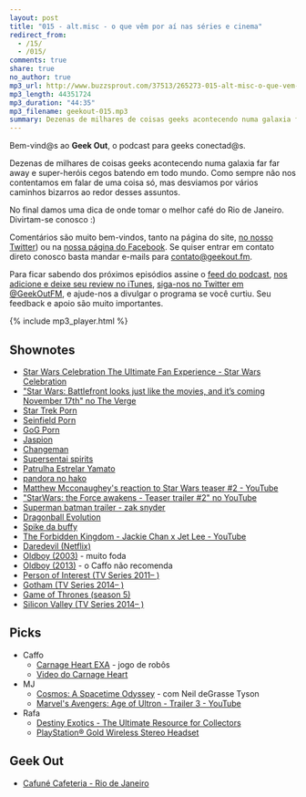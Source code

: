 ```yaml
---
layout: post
title: "015 - alt.misc - o que vêm por aí nas séries e cinema"
redirect_from:
  - /15/
  - /015/
comments: true
share: true
no_author: true
mp3_url: http://www.buzzsprout.com/37513/265273-015-alt-misc-o-que-vem-por-ai-nas-series-e-cinema.mp3
mp3_length: 44351724
mp3_duration: "44:35"
mp3_filename: geekout-015.mp3
summary: Dezenas de milhares de coisas geeks acontecendo numa galaxia far far away e super-heróis cegos batendo em todo mundo. Como sempre não nos contentamos em falar de uma coisa só, mas desviamos por vários caminhos bizarros ao redor desses assuntos. No final damos uma dica de onde tomar o melhor café do Rio de Janeiro. Divirtam-se conosco :)
---
```


Bem-vind@s ao **Geek Out**, o podcast para geeks conectad@s.

Dezenas de milhares de coisas geeks acontecendo numa galaxia far far away e super-heróis cegos batendo em todo mundo. Como sempre não nos contentamos em falar de uma coisa só, mas desviamos por vários caminhos bizarros ao redor desses assuntos.

No final damos uma dica de onde tomar o melhor café do Rio de Janeiro. Divirtam-se conosco :)

Comentários são muito bem-vindos, tanto na página do site, [no nosso Twitter](https://twitter.com/geekoutfm)) ou na [nossa página do Facebook](https://www.facebook.com/geekoutfm). Se quiser entrar em contato direto conosco basta mandar e-mails para [contato@geekout.fm](mailto:contato@geekout.fm).

Para ficar sabendo dos próximos episódios assine o [feed do podcast](/feed.xml), [nos adicione e deixe seu review no iTunes](https://itunes.apple.com/br/podcast/geek-out/id956387481), [siga-nos no Twitter em @GeekOutFM](https://twitter.com/GeekoutFM), e ajude-nos a divulgar o programa se você curtiu. Seu feedback e apoio são muito importantes.

{% include mp3_player.html %}

## Shownotes
* [Star Wars Celebration The Ultimate Fan Experience - Star Wars Celebration](http://www.starwarscelebration.com/)
* ["Star Wars: Battlefront looks just like the movies, and it’s coming November 17th" no The Verge](http://www.theverge.com/2015/4/17/8439267/star-wars-battlefront-release-date-2015)
* [Star Trek Porn](https://www.youtube.com/watch?v=14IY-PreyW0)
* [Seinfield Porn](https://www.youtube.com/watch?v=_MyZg7E27cw)
* [GoG Porn](http://io9.com/first-exclusive-look-at-the-guardians-of-the-galaxy-por-1691834557)
* [Jaspion](http://pt.wikipedia.org/wiki/Jaspion)
* [Changeman](http://en.wikipedia.org/wiki/Dengeki_Sentai_Changeman)
* [Supersentai spirits](https://www.youtube.com/watch?v=qoKaSBW1rHs)
* [Patrulha Estrelar Yamato](http://pt.wikipedia.org/wiki/Space_Battleship_Yamato)
* [pandora no hako](http://www.dailymotion.com/video/x27obk_pandora-no-hako-changeman-flashman_music)
* [Matthew Mcconaughey's reaction to Star Wars teaser #2 - YouTube](https://www.youtube.com/watch?v=PYHdQUyOunA)
* ["StarWars: the Force awakens - Teaser trailer #2" no YouTube](https://www.youtube.com/watch?v=ngElkyQ6Rhs)
* [Superman batman trailer - zak snyder](https://www.youtube.com/watch?v=IwfUnkBfdZ4)
* [Dragonball Evolution](https://www.youtube.com/watch?v=Yo4t8PeqJ6E)
* [Spike da buffy](http://pt.wikipedia.org/wiki/Spike_%28Buffy_the_Vampire_Slayer%29)
* [The Forbidden Kingdom - Jackie Chan x Jet Lee - YouTube](https://www.youtube.com/watch?v=h_wvv_qOvRs)
* [Daredevil (Netflix)](http://marvel.com/news/group/132/daredevil_netflix?&options%5Boffset%5D=0&totalcount=20)
* [Oldboy (2003)](http://www.imdb.com/title/tt0364569/) - muito foda
* [Oldboy (2013)](http://www.imdb.com/title/tt1321511/) - o Caffo não recomenda
* [Person of Interest (TV Series 2011– )](http://www.imdb.com/title/tt1839578/)
* [Gotham (TV Series 2014– )](http://www.imdb.com/title/tt3749900/)
* [Game of Thrones (season 5)](http://en.wikipedia.org/wiki/Game_of_Thrones_%28season_5%29)
* [Silicon Valley (TV Series 2014– )](http://www.imdb.com/title/tt2575988/)

## Picks
* Caffo
  * [Carnage Heart EXA](https://store.playstation.com/#!/en-us/games/carnage-heart-exa/cid=UP1014-NPUH10188_00-CARNAGEHEARTEXAE) - jogo de robôs
  * [Video do Carnage Heart](https://www.youtube.com/watch?v=cnc5Adi6818)
* MJ
  * [Cosmos: A Spacetime Odyssey](http://en.wikipedia.org/wiki/Cosmos:_A_Spacetime_Odyssey) - com Neil deGrasse Tyson
  * [Marvel's Avengers: Age of Ultron - Trailer 3 - YouTube](https://www.youtube.com/watch?v=JAUoeqvedMo)
* Rafa
  * [Destiny Exotics - The Ultimate Resource for Collectors](http://destinyexotics.com/)
  * [PlayStation® Gold Wireless Stereo Headset](https://www.playstation.com/en-ca/explore/accessories/audio/gold-wireless-stereo-headset/)

## Geek Out
* [Cafuné Cafeteria - Rio de Janeiro](http://www.cafune.com.br/)